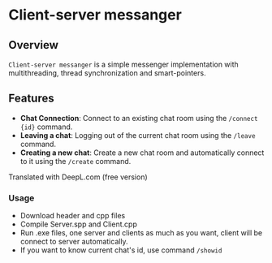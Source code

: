 # Client-server messanger

## Overview

`Client-server messanger` is a simple messenger implementation with multithreading, thread synchronization and smart-pointers.


## Features

- **Chat Connection**: Connect to an existing chat room using the `/connect {id}` command.
- **Leaving a chat**: Logging out of the current chat room using the `/leave` command.
- **Creating a new chat**: Create a new chat room and automatically connect to it using the `/create` command.

Translated with DeepL.com (free version)

### Usage
- Download header and cpp files
- Compile Server.spp and Client.cpp
- Run .exe files, one server and clients as much as you want, client will be connect to server automatically.
- If you want to know current chat's id, use command `/showid`
